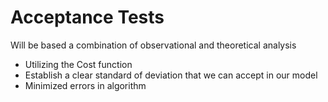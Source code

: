 # Acceptance Tests
Will be based a combination of observational and theoretical analysis
- Utilizing the Cost function
- Establish a clear standard of deviation that we can accept in our model 
- Minimized errors in algorithm 
